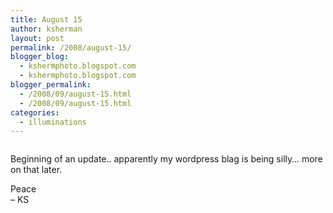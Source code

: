 ```yaml
---
title: August 15
author: ksherman
layout: post
permalink: /2008/august-15/
blogger_blog:
  - kshermphoto.blogspot.com
  - kshermphoto.blogspot.com
blogger_permalink:
  - /2008/09/august-15.html
  - /2008/09/august-15.html
categories:
  - illuminations
---
```

<a onblur="try {parent.deselectBloggerImageGracefully();} catch(e) {}" href="http://4.bp.blogspot.com/_HTtVcKQt9f8/SMdMdqNEJjI/AAAAAAAAA64/7WI8TCV8rM8/s1600-h/August15-001.jpg"><img style="cursor: pointer;" src="http://4.bp.blogspot.com/_HTtVcKQt9f8/SMdMdqNEJjI/AAAAAAAAA64/7WI8TCV8rM8/s400/August15-001.jpg" alt="" id="BLOGGER_PHOTO_ID_5244244363525236274" border="0" /></a>  
<a onblur="try {parent.deselectBloggerImageGracefully();} catch(e) {}" href="http://3.bp.blogspot.com/_HTtVcKQt9f8/SMdMd1We4oI/AAAAAAAAA7A/s3fzMz1JoVg/s1600-h/August15-002.jpg"><img style="cursor: pointer;" src="http://3.bp.blogspot.com/_HTtVcKQt9f8/SMdMd1We4oI/AAAAAAAAA7A/s3fzMz1JoVg/s400/August15-002.jpg" alt="" id="BLOGGER_PHOTO_ID_5244244366517527170" border="0" /></a>  
<a onblur="try {parent.deselectBloggerImageGracefully();} catch(e) {}" href="http://1.bp.blogspot.com/_HTtVcKQt9f8/SMdMeKkT8eI/AAAAAAAAA7I/Dd5YCJCJxXE/s1600-h/August15-003.jpg"><img style="cursor: pointer;" src="http://1.bp.blogspot.com/_HTtVcKQt9f8/SMdMeKkT8eI/AAAAAAAAA7I/Dd5YCJCJxXE/s400/August15-003.jpg" alt="" id="BLOGGER_PHOTO_ID_5244244372212675042" border="0" /></a>

Beginning of an update.. apparently my wordpress blag is being silly&#8230; more on that later.

Peace  
&#8211; KS